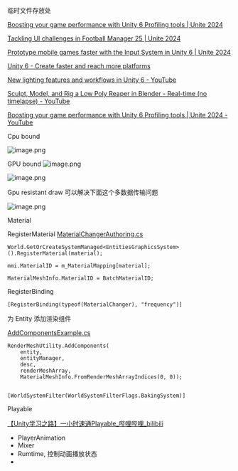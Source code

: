临时文件存放处

[Boosting your game performance with Unity 6 Profiling tools | Unite 2024](https://www.youtube.com/watch?v=_cV1B2hqXGI "Boosting your game performance with Unity 6 Profiling tools | Unite 2024")

[Tackling UI challenges in Football Manager 25 | Unite 2024](https://www.youtube.com/watch?v=im49swPfWIo "Tackling UI challenges in Football Manager 25 | Unite 2024")

[Prototype mobile games faster with the Input System in Unity 6 | Unite 2024](https://www.youtube.com/watch?v=ptvjumIHxYg&t=1s "Prototype mobile games faster with the Input System in Unity 6 | Unite 2024")

[Unity 6 - Create faster and reach more platforms](https://www.youtube.com/watch?v=1SyqN3D6khI "Unity 6 - Create faster and reach more platforms")

[New lighting features and workflows in Unity 6 - YouTube](https://www.youtube.com/watch?v=IpVuIZYFRg4)

[Sculpt, Model, and Rig a Low Poly Reaper in Blender - Real-time (no timelapse) - YouTube](https://www.youtube.com/watch?v=ul5HIDAXoak)


[Boosting your game performance with Unity 6 Profiling tools | Unite 2024 - YouTube](https://www.youtube.com/watch?v=_cV1B2hqXGI)

Cpu bound

![image.png](https://image-1253155090.cos.ap-nanjing.myqcloud.com/202410181440978.png)

GPU bound
![image.png](https://image-1253155090.cos.ap-nanjing.myqcloud.com/202410181441406.png)

![image.png](https://image-1253155090.cos.ap-nanjing.myqcloud.com/202410181502218.png)


Gpu resistant draw 可以解决下面这个多数据传输问题

![image.png](https://image-1253155090.cos.ap-nanjing.myqcloud.com/202410181501006.png)


Material

RegisterMaterial
[MaterialChangerAuthoring.cs](https://github.com/Unity-Technologies/EntityComponentSystemSamples/blob/master/GraphicsSamples/URPSamples/Assets/SampleScenes/4.%20API%20Examples/MaterialMeshChange/SceneAssets/MaterialChangerAuthoring.cs)

```
World.GetOrCreateSystemManaged<EntitiesGraphicsSystem>().RegisterMaterial(material);

mmi.MaterialID = m_MaterialMapping[material];

MaterialMeshInfo.MaterialID = BatchMaterialID;
```


RegisterBinding
```
[RegisterBinding(typeof(MaterialChanger), "frequency")]
```

为 Entity 添加渲染组件

[AddComponentsExample.cs](https://github.com/Unity-Technologies/EntityComponentSystemSamples/blob/e90642374cb7cd1dbb4c33e2d2736e2645521590/GraphicsSamples/URPSamples/Assets/SampleScenes/4.%20API%20Examples/RenderMeshUtilityExample/SceneAssets/AddComponentsExample.cs#L11)

```
RenderMeshUtility.AddComponents(  
    entity,  
    entityManager,  
    desc,  
    renderMeshArray,  
    MaterialMeshInfo.FromRenderMeshArrayIndices(0, 0));
```

```
  
[WorldSystemFilter(WorldSystemFilterFlags.BakingSystem)]
```


Playable

[【Unity学习之路】一小时速通Playable_哔哩哔哩_bilibili](https://www.bilibili.com/video/BV1Er421t7vT/?spm_id_from=333.337.search-card.all.click&vd_source=ebf06d572d5366b5ef7bc5032fefb08d)

- PlayerAnimation
- Mixer
- Rumtime,  控制动画播放状态
- 
